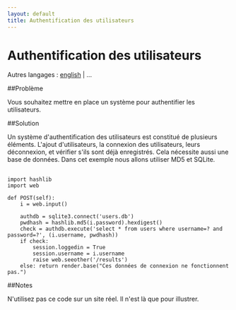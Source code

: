 ```yaml
---
layout: default
title: Authentification des utilisateurs
---
```


# Authentification des utilisateurs

Autres langages : [english](/../userauth) | ...



##Problème

Vous souhaitez mettre en place un système pour authentifier les utilisateurs.


##Solution

Un système d'authentification des utilisateurs est constitué de plusieurs éléments. L'ajout d'utilisateurs, la connexion des utilisateurs, leurs déconnexion, et vérifier s'ils sont déjà enregistrés. Cela nécessite aussi une base de données. Dans cet exemple nous allons utiliser MD5 et SQLite.

##
    import hashlib
    import web    

    def POST(self):
        i = web.input()

        authdb = sqlite3.connect('users.db')
        pwdhash = hashlib.md5(i.password).hexdigest()
        check = authdb.execute('select * from users where username=? and password=?', (i.username, pwdhash))
        if check: 
            session.loggedin = True
            session.username = i.username
            raise web.seeother('/results')   
        else: return render.base("Ces données de connexion ne fonctionnent pas.")   

##Notes

N'utilisez pas ce code sur un site réel. Il n'est là que pour illustrer.